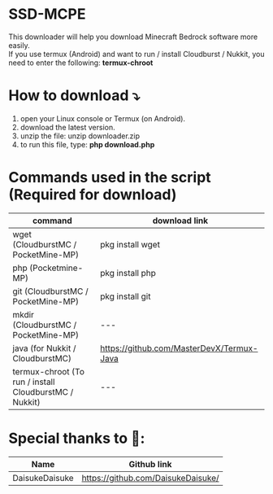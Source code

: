 # SSD-MCPE

This downloader will help you download Minecraft Bedrock software more easily.</br>
If you use termux (Android) and want to run / install Cloudburst / Nukkit, you need to enter the following: **termux-chroot**

# How to download ⤵️

1. open your Linux console or Termux (on Android).
2. download the latest version.
3. unzip the file: unzip downloader.zip
4. to run this file, type: **php download.php**

# Commands used in the script (Required for download)

| command | download link |
| ------------- | ------------- |
| wget (CloudburstMC / PocketMine-MP) | pkg install wget |
| php (Pocketmine-MP) | pkg install php |
| git (CloudburstMC / PocketMine-MP) | pkg install git |
| mkdir (CloudburstMC / PocketMine-MP) | --- |
| java (for Nukkit / CloudburstMC) | https://github.com/MasterDevX/Termux-Java |
| termux-chroot (To run / install CloudburstMC / Nukkit) | ---|

# Special thanks to 👏:

| Name  | Github link |
| ------------- | ------------- |
| DaisukeDaisuke  | https://github.com/DaisukeDaisuke/  |
